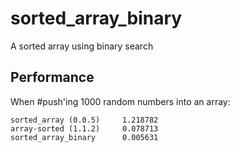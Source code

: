 sorted_array_binary
===================

A sorted array using binary search

## Performance

When #push'ing 1000 random numbers into an array:
```
sorted_array (0.0.5)     1.218782
array-sorted (1.1.2)     0.078713
sorted_array_binary      0.005631
```
